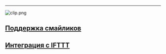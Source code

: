 ***

![clip.png](https://in.kato.im/b5e3bce0249998787fb073c33be480fd10fe7912f2f11125e90d1c792ca9c74d/clip.png)

## [Поддержка смайликов](/articles/ru/fun/emoji-support)
## [Интеграция с IFTTT](/articles/fun/ifttt-integration)
